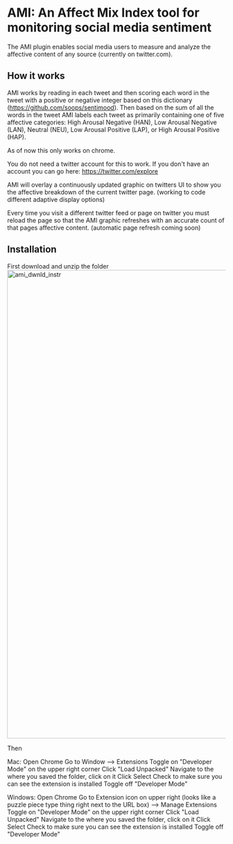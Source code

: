 AMI: An Affect Mix Index tool for monitoring social media sentiment
===========
The AMI plugin enables social media users to measure and analyze the affective content of any source (currently on twitter.com).

How it works
------------
AMI works by reading in each tweet and then scoring each word in the tweet with a positive or negative integer based on this dictionary (https://github.com/soops/sentimood). Then based on the sum of all the words in the tweet AMI labels each tweet as primarily containing one of five affective categories: High Arousal Negative (HAN), Low Arousal Negative (LAN), Neutral (NEU), Low Arousal Positive (LAP), or High Arousal Positive (HAP).

As of now this only works on chrome.

You do not need a twitter account for this to work.
If you don't have an account you can go here: https://twitter.com/explore

AMI will overlay a continuously updated graphic on twitters UI to show you the affective breakdown of the current twitter page. (working to code different adaptive display options)

Every time you visit a different twitter feed or page on twitter you must reload the page so that the AMI graphic refreshes with an accurate count of that pages affective content. (automatic page refresh coming soon)

Installation
------------
First download and unzip the folder
<img width="1080" alt="ami_dwnld_instr" src="https://user-images.githubusercontent.com/1163119/189460856-3e9f0923-c62c-4c38-bbde-3e7da87ba390.png">

Then

Mac:
Open Chrome
Go to Window --> Extensions
Toggle on "Developer Mode" on the upper right corner
Click "Load Unpacked"
Navigate to the where you saved the folder, click on it
Click Select
Check to make sure you can see the extension is installed
Toggle off "Developer Mode"

Windows:
Open Chrome
Go to Extension icon on upper right (looks like a puzzle piece type thing right next to the URL box) —> Manage Extensions
Toggle on "Developer Mode" on the upper right corner
Click "Load Unpacked"
Navigate to the where you saved the folder, click on it
Click Select
Check to make sure you can see the extension is installed
Toggle off "Developer Mode"
